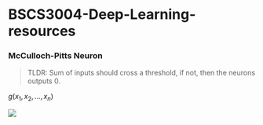 # **BSCS3004-Deep-Learning-resources**

### McCulloch-Pitts Neuron
> TLDR: Sum of inputs should cross a threshold, if not, then the neurons outputs 0.

$g(x_{1}, x_{2}, ..., x_{n})$

<img src="https://render.githubusercontent.com/render/math?math=g(x_{1}, x_{2}, ..., x_{n}) = g(x) = \sum^{n}_{i = 1} x_{i}">
